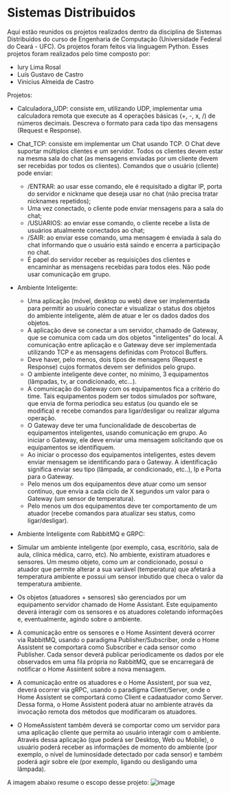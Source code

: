 ﻿# Sistemas Distribuidos
 Aqui estão reunidos os projetos realizados dentro da disciplina de Sistemas Distribuídos do curso de Engenharia de Computação (Universidade Federal do Ceará - UFC). Os projetos foram feitos via linguagem Python. Esses projetos foram realizados pelo time composto por:
 - Iury Lima Rosal
 - Luís Gustavo de Castro
 - Vinicius Almeida de Castro
 
Projetos:
- Calculadora_UDP: consiste em, utilizando UDP, implementar uma calculadora remota que execute as 4 operações básicas (+, -, x, /) de números decimais. Descreva o formato para cada tipo das mensagens (Request e Response).

- Chat_TCP: consiste em implementar um Chat usando TCP. O Chat deve suportar múltiplos clientes e um servidor. Todos os clientes devem estar na mesma sala do chat (as mensagens enviadas por um cliente devem ser recebidas por todos os clientes). Comandos que o usuário (cliente) pode enviar: 
  - /ENTRAR: ao usar esse comando, ele é requisitado a digitar IP, porta do servidor e nickname que deseja usar no chat (não precisa tratar nicknames repetidos);
  - Uma vez conectado, o cliente pode enviar mensagens para a sala do chat;
  - /USUARIOS: ao enviar esse comando, o cliente recebe a lista de usuários atualmente conectados ao chat; 
  - /SAIR: ao enviar esse comando, uma mensagem é enviada à sala do chat informando que o usuário está saindo e encerra a participação no chat.
  - É papel do servidor receber as requisições dos clientes e encaminhar as mensagens recebidas para todos eles. Não pode usar comunicação em grupo.

- Ambiente Inteligente:
  - Uma aplicação (móvel, desktop ou web) deve ser implementada para permitir ao usuário conectar e visualizar o status dos objetos do ambiente inteligente, além de atuar e ler os dados dados dos objetos.
  - A aplicação deve se conectar a um servidor, chamado de Gateway, que se comunica com cada um dos objetos "inteligentes" do local. A comunicação entre aplicação e o Gateway deve ser implementada utilizando TCP e as mensagens definidas com Protocol Buffers.
  - Deve haver, pelo menos, dois tipos de mensagens (Request e Response) cujos formatos devem ser definidos pelo grupo.
  - O ambiente inteligente deve conter, no mínimo, 3 equipamentos (lâmpadas, tv, ar condicionado, etc...).
  - A comunicação do Gateway com os equipamentos fica a critério do time. Tais equipamentos podem ser todos simulados por software, que envia de forma periodica seu estatus (ou quando ele se modifica) e recebe comandos para ligar/desligar ou realizar alguma operação.
  - O Gateway deve ter uma funcionalidade de descobertas de equipamentos inteligentes, usando comunicação em grupo. Ao iniciar o Gateway, ele deve enviar uma mensagem solicitando que os equipamentos se identifiquem. 
  - Ao iniciar o processo dos equipamentos inteligentes, estes devem enviar mensagem se identificando para o Gateway. A identificação significa enviar seu tipo (lâmpada, ar condicionado, etc..), Ip e Porta para o Gateway.
  - Pelo menos um dos equipamentos deve atuar como um sensor contínuo, que envia a cada ciclo de X segundos um valor para o Gateway (um sensor de temperatura).
  - Pelo menos um dos equipamentos deve ter comportamento de um atuador (recebe comandos para atualizar seu status, como ligar/desligar).

- Ambiente Inteligente com RabbitMQ e GRPC:
 - Simular  um  ambiente  inteligente  (por  exemplo,  casa,  escritório,  sala  de aula,  clínica  médica,  carro,  etc). No ambiente, existiram atuadores e sensores. Um mesmo objeto, como um ar condicionado, possui o atuador que permite alterar a sua variável (temperatura) que afetará a temperatura ambiente e possui um sensor inbutido que checa o valor da temperatura ambiente. 
 - Os objetos (atuadores + sensores) são gerenciados por um equipamento servidor chamado de Home Assistant. Este  equipamento  deverá  interagir  com  os sensores  e  os atuadores  coletando informações e,  eventualmente,  agindo sobre  o  ambiente. 
 - A  comunicação  entre  os  sensores  e  o  Home  Assintent  deverá  ocorrer  via  RabbitMQ,  usando  o paradigma  Publisher/Subscriber,  onde  o  Home  Assistent  se  comportará  como  Subscriber  e cada  sensor  como  Publisher.  Cada  sensor  deverá  publicar  periodicamente  os  dados  por  ele observados  em  uma  fila  própria  no  RabbitMQ,  que  se  encarregará  de  notificar  o  Home Assintent  sobre  a  nova  mensagem.
 - A  comunicação  entre  os  atuadores  e  o  Home  Assistent,  por  sua  vez,  deverá  ocorrer  via  gRPC, usando  o  paradigma  Client/Server,  onde  o  Home  Assistent  se  comportará  como  Client  e  cadaatuador  como  Server. Dessa  forma,  o Home  Assistent  poderá  atuar  no  ambiente  através  da  invocação  remota  dos métodos que modificaram os atuadores.
 - O  HomeAssistent  também  deverá  se  comportar  como  um  servidor  para  uma  aplicação  cliente que  permita  ao  usuário  interagir  com  o  ambiente.  Através  dessa  aplicação  (que  poderá  ser Desktop,  Web  ou  Mobile),  o  usuário  poderá  receber  as  informações  de  momento  do  ambiente (por  exemplo,  o  nível  de  luminosidade  detectado  por  cada  sensor)  e  também  poderá  agir sobre  ele  (por  exemplo,  ligando  ou  desligando  uma  lâmpada).
 
A imagem abaixo resume o escopo desse projeto:
![image](https://user-images.githubusercontent.com/36707351/114312881-a2c7b380-9aca-11eb-9218-f71b50ee758a.png)

